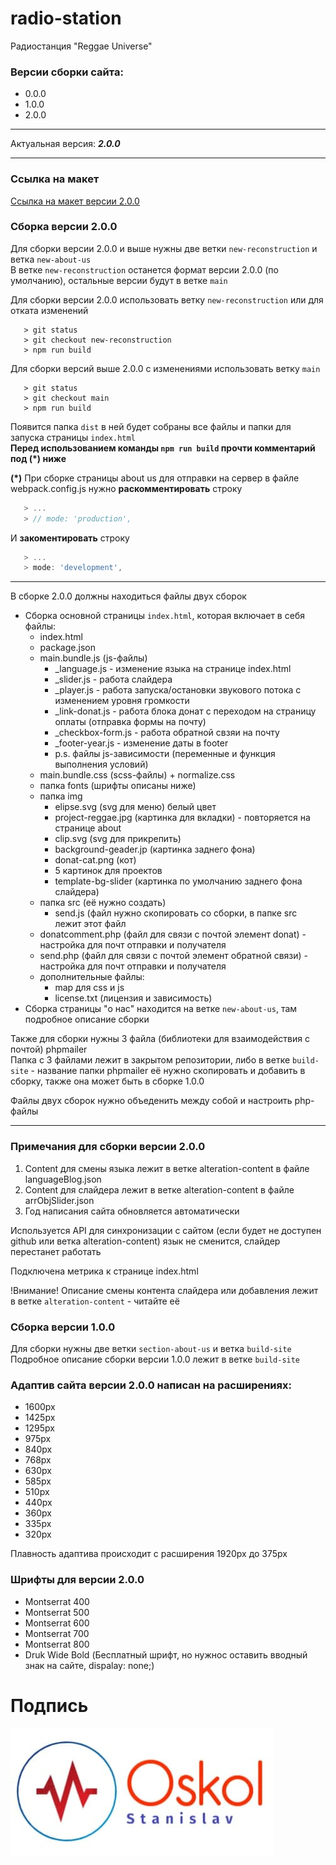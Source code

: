 # radio-station
Радиостанция "Reggae Universe"

### Версии сборки сайта:
* 0.0.0
* 1.0.0
* 2.0.0
<hr>
Актуальная версия: <i><b>2.0.0</b></i>
<hr>

### Ссылка на макет
<a href="https://www.figma.com/file/9Klkmmg8D4sEvHnLQd9BRW/Untitled?node-id=0%3A1">Ссылка на макет версии 2.0.0</a>

### Сборка версии 2.0.0
Для сборки версии 2.0.0 и выше нужны две ветки `new-reconstruction` и ветка `new-about-us`\
В ветке `new-reconstruction` останется формат версии 2.0.0 (по умолчанию), остальные версии будут в ветке `main`

Для сборки версии 2.0.0 использовать ветку `new-reconstruction` или для отката изменений
   ``` терминал
      > git status
      > git checkout new-reconstruction
      > npm run build
   ```
Для сборки версий выше 2.0.0 с изменениями использовать ветку `main`
   ``` терминал
      > git status
      > git checkout main
      > npm run build
   ```
   
Появится папка `dist` в ней будет собраны все файлы и папки для запуска страницы `index.html`\
<b>Перед использованием команды `npm run build` прочти комментарий под (*) ниже</b>

<b>(*)</b> При сборке страницы about us для отправки на сервер в файле webpack.config.js нужно <b>раскомментировать</b> строку
   ``` webpack.config.js
      > ...
      > // mode: 'production',
   ```
И <b>закоментировать</b> строку
   ``` webpack.config.js
      > ...
      > mode: 'development',
   ```
<hr>

В сборке 2.0.0 должны находиться файлы двух сборок
   * Сборка основной страницы `index.html`, которая включает в себя файлы:
      * index.html
      * package.json
      * main.bundle.js (js-файлы)
         * _language.js - изменение языка на странице index.html
         * _slider.js - работа слайдера
         * _player.js - работа запуска/остановки звукового потока с изменением уровня громкости
         * _link-donat.js - работа блока донат с переходом на страницу оплаты (отправка формы на почту)
         * _checkbox-form.js - работа обратной свзяи на почту
         * _footer-year.js - изменение даты в footer
         * p.s. файлы js-зависимости (переменные и функция выполнения условий)
      * main.bundle.css (scss-файлы) + normalize.css
      * папка fonts (шрифты описаны ниже)
      * папка img
         * elipse.svg (svg для меню) белый цвет
         * project-reggae.jpg (картинка для вкладки) - повторяется на странице about
         * clip.svg (svg для прикрепить)
         * background-geader.jp (картинка заднего фона)
         * donat-cat.png (кот)
         * 5 картинок для проектов
         * template-bg-slider (картинка по умолчанию заднего фона слайдера)
      * папка src (её нужно создать)
         * send.js (файл нужно скопировать со сборки, в папке src лежит этот файл
      * donatcomment.php (файл для связи с почтой элемент donat) - настройка для почт отправки и получателя
      * send.php (файл для связи с почтой элемент обратной связи) - настройка для почт отправки и получателя
      * дополнительные файлы:
          * map для css и js
          * license.txt (лицензия и зависимость)
   * Сборка страницы "о нас" находится на ветке `new-about-us`, там подробное описание сборки
   
   Также для сборки нужны 3 файла (библиотеки для взаимодействия с почтой) phpmailer\
   Папка с 3 файлами лежит в закрытом репозитории, либо в ветке `build-site` - название папки phpmailer её нужно скопировать и добавить в сборку, также она может быть в сборке 1.0.0
   
   Файлы двух сборок нужно объеденить между собой и настроить php-файлы
<hr> 

### Примечания для сборки версии 2.0.0
1. Content для смены языка лежит в ветке alteration-content в файле languageBlog.json
2. Content для слайдера лежит в ветке alteration-content в файле arrObjSlider.json
3. Год написания сайта обновляется автоматически

Используется API для синхронизации с сайтом (если будет не доступен github или ветка alteration-content) язык не сменится, слайдер перестанет работать

Подключена метрика к странице index.html

!Внимание! Описание смены контента слайдера или добавления лежит в ветке `alteration-content` - читайте её

### Сборка версии 1.0.0
Для сборки нужны две ветки `section-about-us` и ветка `build-site`\
Подробное описание сборки версии 1.0.0 лежит в ветке `build-site`

### Адаптив сайта версии 2.0.0 написан на расширениях:
* 1600px
* 1425px
* 1295px
* 975px
* 840px
* 768px
* 630px
* 585px
* 510px
* 440px
* 360px
* 335px
* 320px

Плавность адаптива происходит с расширения 1920px до 375px

###  Шрифты для версии 2.0.0
* Montserrat 400
* Montserrat 500
* Montserrat 600
* Montserrat 700
* Montserrat 800
* Druk Wide Bold (Бесплатный шрифт, но нужнос оставить вводный знак на сайте, dispalay: none;)

# Подпись
<img src="https://github.com/StasBeep/StasBeep/blob/main/Stanislav%20Oskol.jpg" alt="logo" width="421" height="206">
